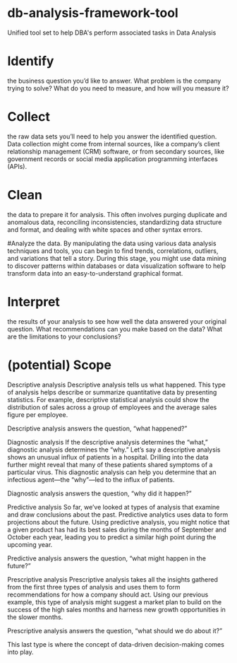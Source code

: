 # db-analysis-framework-tool

Unified tool set to help DBA's perform associated tasks in Data Analysis

# Identify 
the business question you’d like to answer. What problem is the company trying to solve? What do you need to measure, and how will you measure it? 

# Collect 
the raw data sets you’ll need to help you answer the identified question. Data collection might come from internal sources, like a company’s client relationship management (CRM) software, or from secondary sources, like government records or social media application programming interfaces (APIs). 

# Clean 
the data to prepare it for analysis. This often involves purging duplicate and anomalous data, reconciling inconsistencies, standardizing data structure and format, and dealing with white spaces and other syntax errors.

#Analyze 
the data. By manipulating the data using various data analysis techniques and tools, you can begin to find trends, correlations, outliers, and variations that tell a story. During this stage, you might use data mining to discover patterns within databases or data visualization software to help transform data into an easy-to-understand graphical format.

# Interpret 
the results of your analysis to see how well the data answered your original question. What recommendations can you make based on the data? What are the limitations to your conclusions? 

# (potential) Scope

Descriptive analysis
Descriptive analysis tells us what happened. This type of analysis helps describe or summarize quantitative data by presenting statistics. For example, descriptive statistical analysis could show the distribution of sales across a group of employees and the average sales figure per employee. 

Descriptive analysis answers the question, “what happened?”

Diagnostic analysis
If the descriptive analysis determines the “what,” diagnostic analysis determines the “why.” Let’s say a descriptive analysis shows an unusual influx of patients in a hospital. Drilling into the data further might reveal that many of these patients shared symptoms of a particular virus. This diagnostic analysis can help you determine that an infectious agent—the “why”—led to the influx of patients.

Diagnostic analysis answers the question, “why did it happen?”

Predictive analysis
So far, we’ve looked at types of analysis that examine and draw conclusions about the past. Predictive analytics uses data to form projections about the future. Using predictive analysis, you might notice that a given product has had its best sales during the months of September and October each year, leading you to predict a similar high point during the upcoming year.

Predictive analysis answers the question, “what might happen in the future?”

Prescriptive analysis
Prescriptive analysis takes all the insights gathered from the first three types of analysis and uses them to form recommendations for how a company should act. Using our previous example, this type of analysis might suggest a market plan to build on the success of the high sales months and harness new growth opportunities in the slower months. 

Prescriptive analysis answers the question, “what should we do about it?”

This last type is where the concept of data-driven decision-making comes into play.

